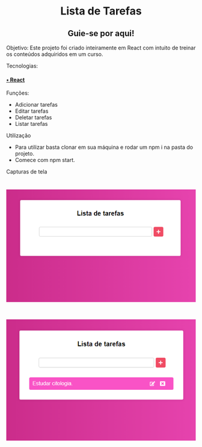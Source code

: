 <h1 align="center">Lista de Tarefas</h1>
<h2 align="center">Guie-se por aqui!</h2>
<p align="center">
 <p href="#objetivo">Objetivo: Este projeto foi criado inteiramente em React com intuito de treinar os conteúdos adquiridos em um curso. </p>
 <p href="#tecnologias">Tecnologias: 
   <h4>
    <a href="https://pt-br.reactjs.org/">• React</a>
  </h4>
 </p>
 <p href="#funcoes">Funções: 
   <ul>
     <li>Adicionar tarefas</li>
     <li>Editar tarefas</li>
     <li>Deletar tarefas</li>
     <li>Listar tarefas</li>
   </ul>
 </p>
 <p href="#utilizacao">Utilização
   <ul>
     <li>Para utilizar basta clonar em sua máquina e rodar um npm i na pasta do projeto.</li>
     <li>Comece com npm start.</li>
   </ul>
 </p>
 <p href="#utilizacao">Capturas de tela
 <h1 align="center">
  <img alt="CapturaDeTela1" title="#Aplicacao" src="./assets/images/first-screenshot.png" />
 </h1>
 <h1 align="center">
  <img alt="CapturaDeTela2" title="#Aplicacao" src="./assets/images/second-screenshot.png" />
 </h1>
 </p>
</p>
